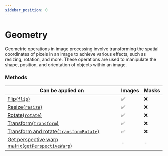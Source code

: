 ```yaml
---
sidebar_position: 0
---
```


# Geometry

Geometric operations in image processing involve transforming the spatial coordinates of pixels in an image to achieve various effects, such as resizing, rotation, and more. These operations are used to manipulate the shape, position, and orientation of objects within an image.

### Methods

| Can be applied on                                                                                                                 | Images  | Masks    |
| --------------------------------------------------------------------------------------------------------------------------------- | ------- | -------- |
| [Flip(`flip`)](./Flip.md 'internal link on flip')                                                                                 | &#9989; | &#10060; |
| [Resize(`resize`)](./Resize.md 'internal link on resize')                                                                         | &#9989; | &#10060; |
| [Rotate(`rotate`)](./Rotate.md 'internal link on rotate')                                                                         | &#9989; | &#10060; |
| [Transform(`transform`)](./Transform.md 'internal link on transform')                                                             | &#9989; | &#10060; |
| [Transform and rotate(`transformRotate`)](./Transform%20and%20Rotate 'internal link on transformRotate')                          | &#9989; | &#10060; |
| [Get perspective warp matrix(`getPerspectiveWarp`)](./Get%20Perspective%20Warp%20Matrix.md 'internal link on getPerspectiveWarp') | -       | -        |
